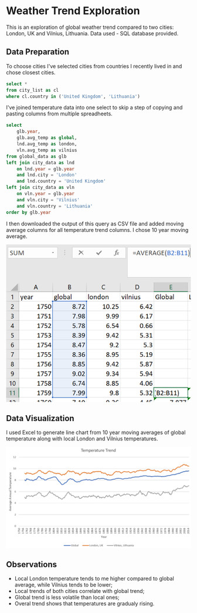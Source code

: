 # Weather Trend Exploration
This is an exploration of global weather trend compared to two cities: London, UK and Vilnius, Lithuania. Data used - SQL database provided.

## Data Preparation

To choose cities I've selected cities from countries I recently lived in and chose closest cities.

```sql
select *
from city_list as cl
where cl.country in ('United Kingdom', 'Lithuania')
```

I've joined temperature data into one select to skip a step of copying and pasting columns from multiple spreadheets.

```sql
select
    glb.year,
    glb.avg_temp as global,
    lnd.avg_temp as london,
    vln.avg_temp as vilnius
from global_data as glb
left join city_data as lnd
    on lnd.year = glb.year
    and lnd.city = 'London'
    and lnd.country = 'United Kingdom'
left join city_data as vln
    on vln.year = glb.year
    and vln.city = 'Vilnius'
    and vln.country = 'Lithuania'
order by glb.year
```

I then downloaded the output of this query as CSV file and added moving average columns for all temperature trend columns. I chose 10 year moving average.

![Excel formula for moving average](./formula.png)

## Data Visualization

I used Excel to generate line chart from 10 year moving averages of global temperature along with local London and Vilnius temperatures.

![Temperature trends over recent centuries](./line-diagram-4.jpg)

## Observations

* Local London temperature tends to me higher compared to global average, while Vilnius tends to be lower;
* Local trends of both cities correlate with global trend;
* Global trend is less volatile than local ones;
* Overal trend shows that temperatures are gradualy rising.
